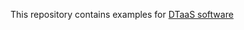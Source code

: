 This repository contains examples for [DTaaS software](https://github.com/into-cps-association/DTaaS)
